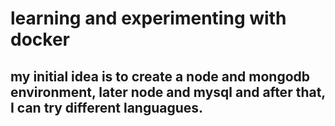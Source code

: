 # learning and experimenting with docker

## my initial idea is to create a node and mongodb environment, later node and mysql and after that, I can try different languagues.
